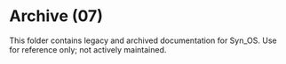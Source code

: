 # Archive (07)

This folder contains legacy and archived documentation for Syn_OS. Use for reference only; not actively maintained.
